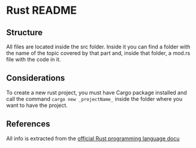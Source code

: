 # Rust README

## Structure

All files are located inside the src folder. Inside it you can find a folder with the name of the topic covered by that part and, inside that folder, a mod.rs file with the code in it.

## Considerations

To create a new rust project, you must have Cargo package installed and call the command ``` cargo new _projectName_ ``` inside the folder where you want to have the project.

## References

All info is extracted from the [official Rust programming language docu](https://doc.rust-lang.org/book/title-page.html)
